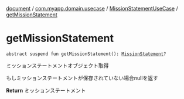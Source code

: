 [document](../../index.md) / [com.myapp.domain.usecase](../index.md) / [MissionStatementUseCase](index.md) / [getMissionStatement](./get-mission-statement.md)

# getMissionStatement

`abstract suspend fun getMissionStatement(): `[`MissionStatement`](../../com.myapp.domain.model.entity/-mission-statement/index.md)`?`

ミッションステートメントオブジェクト取得

もしミッションステートメントが保存されていない場合nullを返す

**Return**
ミッションステートメント

